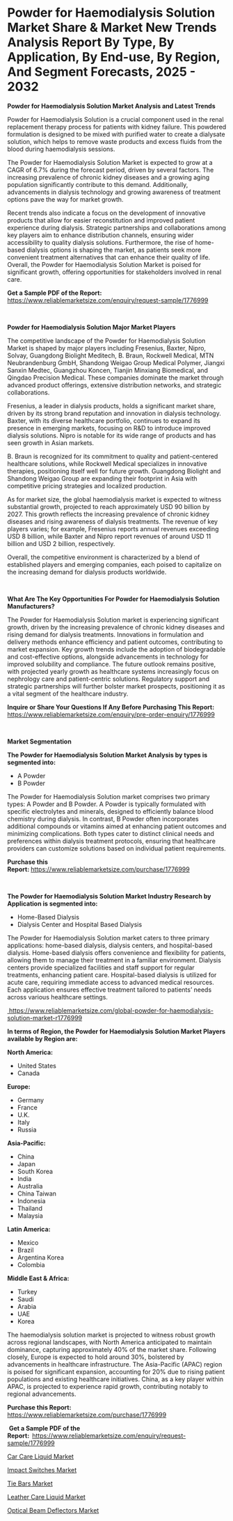 <p><h1>Powder for Haemodialysis Solution Market Share & Market New Trends Analysis Report By Type, By Application, By End-use, By Region, And Segment Forecasts, 2025 - 2032</h1></p><p><strong>Powder for Haemodialysis Solution Market Analysis and Latest Trends</strong></p>
<p><p>Powder for Haemodialysis Solution is a crucial component used in the renal replacement therapy process for patients with kidney failure. This powdered formulation is designed to be mixed with purified water to create a dialysate solution, which helps to remove waste products and excess fluids from the blood during haemodialysis sessions. </p><p>The Powder for Haemodialysis Solution Market is expected to grow at a CAGR of 6.7% during the forecast period, driven by several factors. The increasing prevalence of chronic kidney diseases and a growing aging population significantly contribute to this demand. Additionally, advancements in dialysis technology and growing awareness of treatment options pave the way for market growth.</p><p>Recent trends also indicate a focus on the development of innovative products that allow for easier reconstitution and improved patient experience during dialysis. Strategic partnerships and collaborations among key players aim to enhance distribution channels, ensuring wider accessibility to quality dialysis solutions. Furthermore, the rise of home-based dialysis options is shaping the market, as patients seek more convenient treatment alternatives that can enhance their quality of life. Overall, the Powder for Haemodialysis Solution Market is poised for significant growth, offering opportunities for stakeholders involved in renal care.</p></p>
<p><strong>Get a Sample PDF of the Report:&nbsp;</strong> <a href="https://www.reliablemarketsize.com/enquiry/request-sample/1776999?utm_campaign=2034&utm_medium=2&utm_source=Github&utm_content=ia&utm_term=25032025&utm_id=powder-for-haemodialysis-solution">https://www.reliablemarketsize.com/enquiry/request-sample/1776999</a></p>
<p>&nbsp;</p>
<p><strong>Powder for Haemodialysis Solution Major Market Players</strong></p>
<p><p>The competitive landscape of the Powder for Haemodialysis Solution Market is shaped by major players including Fresenius, Baxter, Nipro, Solvay, Guangdong Biolight Meditech, B. Braun, Rockwell Medical, MTN Neubrandenburg GmbH, Shandong Weigao Group Medical Polymer, Jiangxi Sanxin Medtec, Guangzhou Koncen, Tianjin Minxiang Biomedical, and Qingdao Precision Medical. These companies dominate the market through advanced product offerings, extensive distribution networks, and strategic collaborations.</p><p>Fresenius, a leader in dialysis products, holds a significant market share, driven by its strong brand reputation and innovation in dialysis technology. Baxter, with its diverse healthcare portfolio, continues to expand its presence in emerging markets, focusing on R&D to introduce improved dialysis solutions. Nipro is notable for its wide range of products and has seen growth in Asian markets.</p><p>B. Braun is recognized for its commitment to quality and patient-centered healthcare solutions, while Rockwell Medical specializes in innovative therapies, positioning itself well for future growth. Guangdong Biolight and Shandong Weigao Group are expanding their footprint in Asia with competitive pricing strategies and localized production.</p><p>As for market size, the global haemodialysis market is expected to witness substantial growth, projected to reach approximately USD 90 billion by 2027. This growth reflects the increasing prevalence of chronic kidney diseases and rising awareness of dialysis treatments. The revenue of key players varies; for example, Fresenius reports annual revenues exceeding USD 8 billion, while Baxter and Nipro report revenues of around USD 11 billion and USD 2 billion, respectively. </p><p>Overall, the competitive environment is characterized by a blend of established players and emerging companies, each poised to capitalize on the increasing demand for dialysis products worldwide.</p></p>
<p>&nbsp;</p>
<p><strong>What Are The Key Opportunities For Powder for Haemodialysis Solution Manufacturers?</strong></p>
<p><p>The Powder for Haemodialysis Solution market is experiencing significant growth, driven by the increasing prevalence of chronic kidney diseases and rising demand for dialysis treatments. Innovations in formulation and delivery methods enhance efficiency and patient outcomes, contributing to market expansion. Key growth trends include the adoption of biodegradable and cost-effective options, alongside advancements in technology for improved solubility and compliance. The future outlook remains positive, with projected yearly growth as healthcare systems increasingly focus on nephrology care and patient-centric solutions. Regulatory support and strategic partnerships will further bolster market prospects, positioning it as a vital segment of the healthcare industry.</p></p>
<p><strong>Inquire or Share Your Questions If Any Before Purchasing This Report:</strong> <a href="https://www.reliablemarketsize.com/enquiry/pre-order-enquiry/1776999?utm_campaign=2034&utm_medium=2&utm_source=Github&utm_content=ia&utm_term=25032025&utm_id=powder-for-haemodialysis-solution">https://www.reliablemarketsize.com/enquiry/pre-order-enquiry/1776999</a></p>
<p>&nbsp;</p>
<p><strong>Market Segmentation</strong></p>
<p><strong>The Powder for Haemodialysis Solution Market Analysis by types is segmented into:</strong></p>
<p><ul><li>A Powder</li><li>B Powder</li></ul></p>
<p><p>The Powder for Haemodialysis Solution market comprises two primary types: A Powder and B Powder. A Powder is typically formulated with specific electrolytes and minerals, designed to efficiently balance blood chemistry during dialysis. In contrast, B Powder often incorporates additional compounds or vitamins aimed at enhancing patient outcomes and minimizing complications. Both types cater to distinct clinical needs and preferences within dialysis treatment protocols, ensuring that healthcare providers can customize solutions based on individual patient requirements.</p></p>
<p><strong>Purchase this Report:&nbsp;</strong><a href="https://www.reliablemarketsize.com/purchase/1776999?utm_campaign=2034&utm_medium=2&utm_source=Github&utm_content=ia&utm_term=25032025&utm_id=powder-for-haemodialysis-solution">https://www.reliablemarketsize.com/purchase/1776999</a></p>
<p>&nbsp;</p>
<p><strong>The Powder for Haemodialysis Solution Market Industry Research by Application is segmented into:</strong></p>
<p><ul><li>Home-Based Dialysis</li><li>Dialysis Center and Hospital Based Dialysis</li></ul></p>
<p><p>The Powder for Haemodialysis Solution market caters to three primary applications: home-based dialysis, dialysis centers, and hospital-based dialysis. Home-based dialysis offers convenience and flexibility for patients, allowing them to manage their treatment in a familiar environment. Dialysis centers provide specialized facilities and staff support for regular treatments, enhancing patient care. Hospital-based dialysis is utilized for acute care, requiring immediate access to advanced medical resources. Each application ensures effective treatment tailored to patients’ needs across various healthcare settings.</p></p>
<p><a href="https://www.reliablemarketsize.com/global-powder-for-haemodialysis-solution-market-r1776999?utm_campaign=2034&utm_medium=2&utm_source=Github&utm_content=ia&utm_term=25032025&utm_id=powder-for-haemodialysis-solution">&nbsp;https://www.reliablemarketsize.com/global-powder-for-haemodialysis-solution-market-r1776999</a></p>
<p><strong>In terms of Region, the Powder for Haemodialysis Solution Market Players available by Region are:</strong></p>
<p>
    <p> <strong> North America: </strong>
        <ul>
            <li>United States</li>
            <li>Canada</li>
        </ul>
        </p> 
    <p> <strong> Europe: </strong>
        <ul>
            <li>Germany</li>
            <li>France</li>
            <li>U.K.</li>
            <li>Italy</li>
            <li>Russia</li>
        </ul>
        </p> 
    <p> <strong> Asia-Pacific: </strong>
        <ul>
            <li>China</li>
            <li>Japan</li>
            <li>South Korea</li>
            <li>India</li>
            <li>Australia</li>
            <li>China Taiwan</li>
            <li>Indonesia</li>
            <li>Thailand</li>
            <li>Malaysia</li>
        </ul>
        </p> 
    <p> <strong> Latin America: </strong>
        <ul>
            <li>Mexico</li>
            <li>Brazil</li>
            <li>Argentina Korea</li>
            <li>Colombia</li>
        </ul>
        </p> 
    <p> <strong> Middle East & Africa: </strong>
        <ul>
            <li>Turkey</li>
            <li>Saudi</li>
            <li>Arabia</li>
            <li>UAE</li>
            <li>Korea</li>
        </ul>
    </p>
    </p>
<p><p>The haemodialysis solution market is projected to witness robust growth across regional landscapes, with North America anticipated to maintain dominance, capturing approximately 40% of the market share. Following closely, Europe is expected to hold around 30%, bolstered by advancements in healthcare infrastructure. The Asia-Pacific (APAC) region is poised for significant expansion, accounting for 20% due to rising patient populations and existing healthcare initiatives. China, as a key player within APAC, is projected to experience rapid growth, contributing notably to regional advancements.</p></p>
<p><strong>Purchase this Report: </strong><a href="https://www.reliablemarketsize.com/purchase/1776999?utm_campaign=2034&utm_medium=2&utm_source=Github&utm_content=ia&utm_term=25032025&utm_id=powder-for-haemodialysis-solution">https://www.reliablemarketsize.com/purchase/1776999</a></p>
<p>&nbsp;<strong>Get a Sample PDF of the Report:&nbsp;&nbsp;</strong><a href="https://www.reliablemarketsize.com/enquiry/request-sample/1776999?utm_campaign=2034&utm_medium=2&utm_source=Github&utm_content=ia&utm_term=25032025&utm_id=powder-for-haemodialysis-solution">https://www.reliablemarketsize.com/enquiry/request-sample/1776999</a></p>
<p><strong></strong></p>
<p><p><a href="https://github.com/safurdorthu8/Market-Research-Report-List-1/blob/main/car-care-liquid-market.md?utm_campaign=2034&utm_medium=2&utm_source=Github&utm_content=ia&utm_term=25032025&utm_id=powder-for-haemodialysis-solution">Car Care Liquid Market</a></p><p><a href="https://www.linkedin.com/pulse/impact-switches-market-overview-industry-growth-worth-projected-qqgqe?utm_campaign=2034&utm_medium=2&utm_source=Github&utm_content=ia&utm_term=25032025&utm_id=powder-for-haemodialysis-solution">Impact Switches Market</a></p><p><a href="https://www.linkedin.com/pulse/consistent-increase-tie-bars-market-forecasted-cagr-42-jl9ue?utm_campaign=2034&utm_medium=2&utm_source=Github&utm_content=ia&utm_term=25032025&utm_id=powder-for-haemodialysis-solution">Tie Bars Market</a></p><p><a href="https://github.com/roceljiabur/Market-Research-Report-List-1/blob/main/leather-care-liquid-market.md?utm_campaign=2034&utm_medium=2&utm_source=Github&utm_content=ia&utm_term=25032025&utm_id=powder-for-haemodialysis-solution">Leather Care Liquid Market</a></p><p><a href="https://www.linkedin.com/pulse/optical-beam-deflectors-market-size-growth-drivers-global-revenue-gen8e?utm_campaign=2034&utm_medium=2&utm_source=Github&utm_content=ia&utm_term=25032025&utm_id=powder-for-haemodialysis-solution">Optical Beam Deflectors Market</a></p></p>